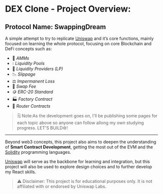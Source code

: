 # DEX Clone - Project Overview:
## Protocol Name: SwappingDream
A simple attempt to try to replicate [Uniswap](https://www.notion.so/Uniswap-2410ddda135480b2a018ffc7a94a5f85?source=copy_link) and it’s core functions, mainly focused on learning the whole protocol, focusing on core Blockchain and DeFi concepts such as:

- 🧩 *AMMs*
- 💧 *Liquidity Pools*
- 👥 *Liquidity Providers (LP)*
- 📉 *Slippage*
- ⚖️ *Impermanent Loss*
- 💸 *Swap Fee*
- 🪙 *ERC-20 Standard*
- 🏭 *Factory Contract*
- 🧭 *Router Contracts*

> 🗒️ Note:As the development goes on, I'll be publishing some pages for each topic above so anyone can follow allong my own studying progress. LET'S BUILD⚙️!
-------------------
Beyond web3 concepts, this project also aims to deepen the understanding of **Smart Contract Development**, getting the most out of the EVM and the [Solidity](https://www.soliditylang.org/) programming languages.
    
[Uniswap](https://www.notion.so/Uniswap-2410ddda135480b2a018ffc7a94a5f85?source=copy_link)  will serve as the backbone for learning and integration, but this project will also be used to explore design choices and to further develop my React skills.

> ⚠️ Disclaimer: This project is for educational purposes only. It is not affiliated with or endorsed by Uniswap Labs.